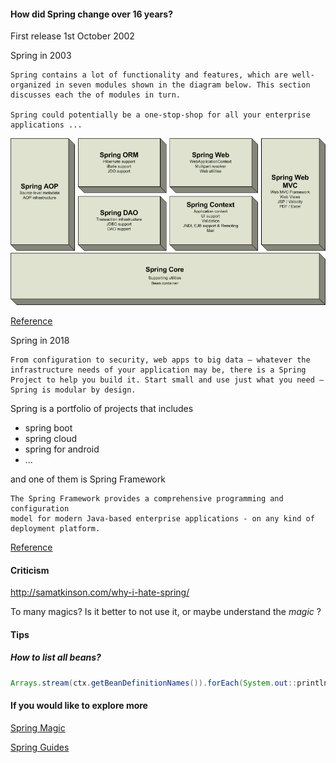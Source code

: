 #### How did Spring change over 16 years?

First release 1st October 2002

Spring in 2003

```
Spring contains a lot of functionality and features, which are well-organized in seven modules shown in the diagram below. This section discusses each the of modules in turn.

Spring could potentially be a one-stop-shop for all your enterprise applications ...
```

![Alt text](img/spring-overview.gif?raw=true "Title")

[Reference]( https://docs.spring.io/spring/docs/1.2.2/reference/)


Spring in 2018

```
From configuration to security, web apps to big data – whatever the infrastructure needs of your application may be, there is a Spring Project to help you build it. Start small and use just what you need – Spring is modular by design.
```

Spring is a portfolio of projects that includes
* spring boot
* spring cloud
* spring for android
* ...

and one of them is Spring Framework

```
The Spring Framework provides a comprehensive programming and configuration
model for modern Java-based enterprise applications - on any kind of deployment platform.
```

[Reference]( https://spring.io/projects/spring-framework)

#### Criticism

http://samatkinson.com/why-i-hate-spring/

To many magics? Is it better to not use it, or maybe understand the *magic* ?

#### Tips

##### How to list all beans?
```java
Arrays.stream(ctx.getBeanDefinitionNames()).forEach(System.out::println);
```

#### If you would like to explore more

[Spring Magic](https://content.pivotal.io/springone-platform-2017/its-a-kind-of-magic-under-the-covers-of-spring-boot-brian-clozel-st%C3%A9phane-nicoll)

[Spring Guides](https://spring.io/guides)
